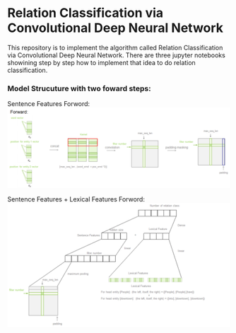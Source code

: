 # Relation Classification via Convolutional Deep Neural Network

This repository is to implement the algorithm called Relation Classification via Convolutional Deep Neural Network.
There are three jupyter notebooks showining step by step how to implement that idea to do relation classification. 

### Model Strucuture with two foward steps:

Sentence Features Forword:
![forward_1](Imgs/forward_1.png)

Sentence Features + Lexical Features Forword:
![forward_2](Imgs/forward_2.png)

